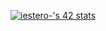 [![iestero-'s 42 stats](https://badge42.vercel.app/api/v2/clc3tyvk100060fl5qnnmiraj/stats?cursusId=21&coalitionId=66)](https://github.com/JaeSeoKim/badge42)
